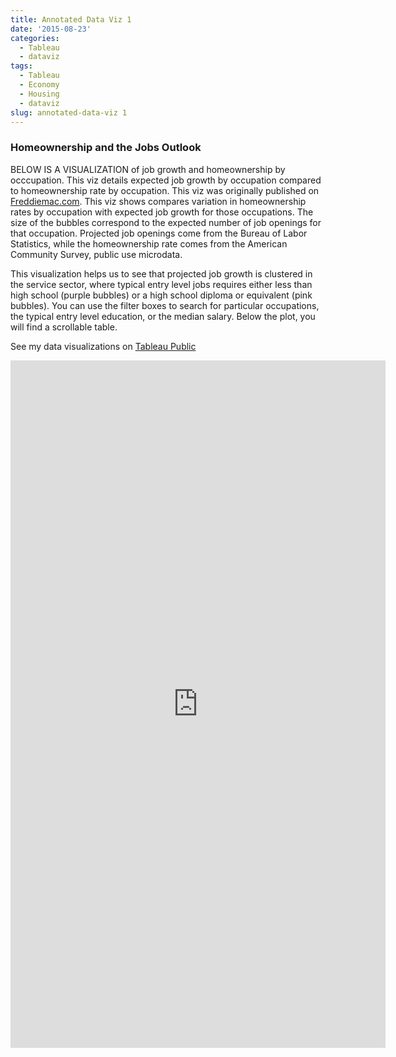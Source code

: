 ```yaml
---
title: Annotated Data Viz 1
date: '2015-08-23'
categories:
  - Tableau
  - dataviz
tags:
  - Tableau
  - Economy
  - Housing
  - dataviz
slug: annotated-data-viz 1
---
```

### Homeownership and the Jobs Outlook

BELOW IS A VISUALIZATION of job growth and homeownership by occcupation. This viz details expected job growth by occupation compared to homeownership rate by occupation. This viz was originally published on [Freddiemac.com](http://www.freddiemac.com/news/blog/leonard_kiefer/20150202_anemic_homeownership_growth.html). This viz shows compares variation in homeownership rates by occupation with expected job growth for those occupations. The size of the bubbles correspond to the expected number of job openings for that occupation. Projected job openings come from the Bureau of Labor Statistics, while the homeownership rate comes from the American Community Survey, public use microdata.

This visualization helps us to see that projected job growth is clustered in the service sector, where typical entry level jobs requires either less than high school (purple bubbles) or a high school diploma or equivalent (pink bubbles). You can use the filter boxes to search for particular occupations, the typical entry level education, or the median salary.  Below the plot, you will find a scrollable table.

<span class="icon-stats-dots"></span> See my data visualizations on [Tableau Public](https://public.tableau.com/profile/leonard.kiefer)

<iframe width="600" height="1100" src="http://public.tableau.com/views/HOratesandOccupationv2/JobGrowthandHomeownershipbyOccupation?:embed=y&:display_count=yes&:showTabs=y&:toolbar=no" frameborder="0" allowfullscreen></iframe> 

